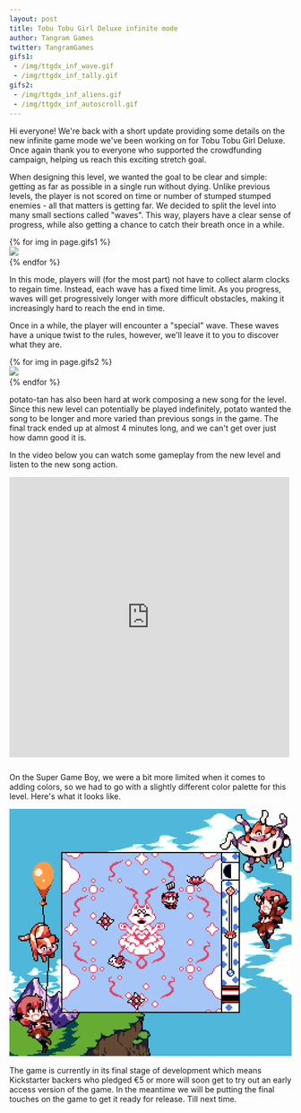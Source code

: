 ```yaml
---
layout: post
title: Tobu Tobu Girl Deluxe infinite mode
author: Tangram Games
twitter: TangramGames
gifs1:
 - /img/ttgdx_inf_wave.gif
 - /img/ttgdx_inf_tally.gif
gifs2:
 - /img/ttgdx_inf_aliens.gif
 - /img/ttgdx_inf_autoscroll.gif
---
```

Hi everyone! We're back with a short update providing some details on the new infinite game mode we've been working on for Tobu Tobu Girl Deluxe. Once again thank you to everyone who supported the crowdfunding campaign, helping us reach this exciting stretch goal.

When designing this level, we wanted the goal to be clear and simple: getting as far as possible in a single run without dying. Unlike previous levels, the player is not scored on time or number of stumped stumped enemies - all that matters is getting far.
We decided to split the level into many small sections called "waves". This way, players have a clear sense of progress, while also getting a chance to catch their breath once in a while.

<div class="row">
{% for img in page.gifs1 %}
<div class="col-xs-6">
<a href="{{ img }}">
<img src="{{ img }}" class="img-responsive thumbnail">
</a>
</div>
{% endfor %}
</div>

In this mode, players will (for the most part) not have to collect alarm clocks to regain time. Instead, each wave has a fixed time limit. As you progress, waves will get progressively longer with more difficult obstacles, making it increasingly hard to reach the end in time.

Once in a while, the player will encounter a "special" wave. These waves have a unique twist to the rules, however, we'll leave it to you to discover what they are.

<div class="row">
{% for img in page.gifs2 %}
<div class="col-xs-6">
<a href="{{ img }}">
<img src="{{ img }}" class="img-responsive thumbnail">
</a>
</div>
{% endfor %}
</div>

potato-tan has also been hard at work composing a new song for the level. Since this new level can potentially be played indefinitely, potato wanted the song to be longer and more varied than previous songs in the game.
The final track ended up at almost 4 minutes long, and we can't get over just how damn good it is.

In the video below you can watch some gameplay from the new level and listen to the new song action.

<div class="embed-responsive embed-responsive-4by3" style="margin-bottom: 24px;">
<iframe width="500" height="500" src="https://www.youtube.com/embed/8jXfpaGTk60" frameborder="0" allow="accelerometer; autoplay; encrypted-media; gyroscope; picture-in-picture" allowfullscreen>
</iframe>
</div>

On the Super Game Boy, we were a bit more limited when it comes to adding colors, so we had to go with a slightly different color palette for this level. Here's what it looks like.

<a href="/img/ttgdx_inf_sgb.png">
<img src="/img/ttgdx_inf_sgb.png" class="img-responsive thumbnail">
</a>

The game is currently in its final stage of development which means Kickstarter backers who pledged €5 or more will soon get to try out an early access version of the game. In the meantime we will be putting the final touches on the game to get it ready for release. Till next time.
